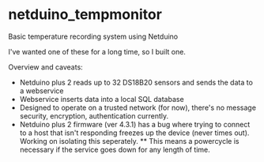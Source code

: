 netduino_tempmonitor
====================

Basic temperature recording system using Netduino

I've wanted one of these for a long time, so I built one.

Overview and caveats:
* Netduino plus 2 reads up to 32 DS18B20 sensors and sends the data to a webservice
* Webservice inserts data into a local SQL database
* Designed to operate on a trusted network (for now), there's no message security, encryption, authentication currently.
* Netduino plus 2 firmware (ver 4.3.1) has a bug where trying to connect to a host that isn't responding freezes up the device (never times out). Working on isolating this seperately.
** This means a powercycle is necessary if the service goes down for any length of time.
